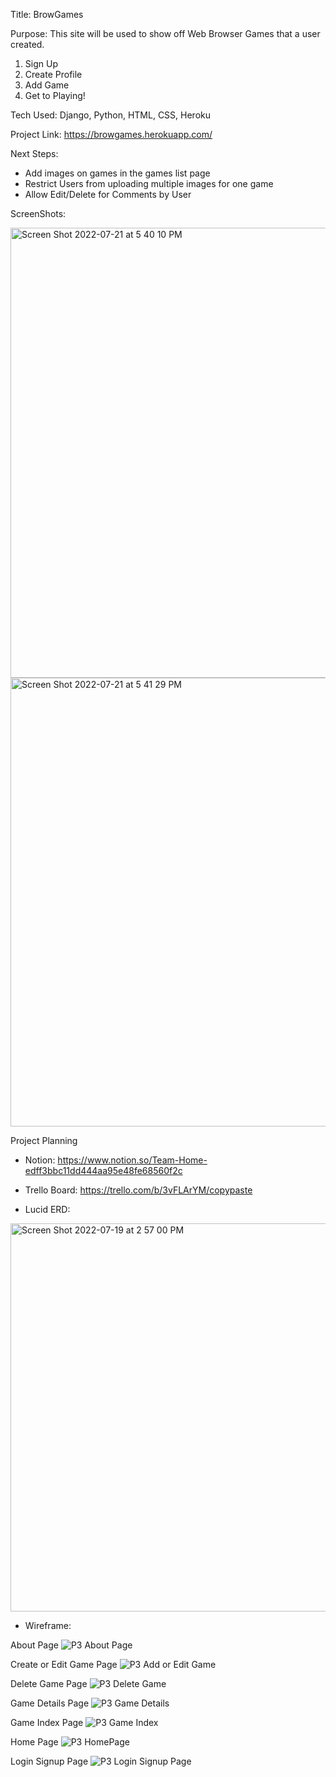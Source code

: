 Title: BrowGames

Purpose: This site will be used to show off Web Browser Games that a user created.
  1) Sign Up
  2) Create Profile
  3) Add Game
  4) Get to Playing!

Tech Used: Django, Python, HTML, CSS, Heroku

Project Link: https://browgames.herokuapp.com/

Next Steps: 
- Add images on games in the games list page
- Restrict Users from uploading multiple images for one game
- Allow Edit/Delete for Comments by User

ScreenShots:

<img width="720" alt="Screen Shot 2022-07-21 at 5 40 10 PM" src="https://user-images.githubusercontent.com/93361045/180337739-93e8c4af-4fd7-40d4-a4c3-dcdcc5239273.png">

<img width="718" alt="Screen Shot 2022-07-21 at 5 41 29 PM" src="https://user-images.githubusercontent.com/93361045/180337825-60fb3a0f-82fc-42e7-8bf3-5add3c559cc3.png">

Project Planning
- Notion: https://www.notion.so/Team-Home-edff3bbc11dd444aa95e48fe68560f2c

- Trello Board: https://trello.com/b/3vFLArYM/copypaste

- Lucid ERD:
<img width="621" alt="Screen Shot 2022-07-19 at 2 57 00 PM" src="https://user-images.githubusercontent.com/93361045/180321433-9e138f7d-062a-42c1-8c6a-e63dbf6cd5f9.png">

- Wireframe:

About Page
![P3 About Page](https://user-images.githubusercontent.com/93361045/180336649-002391f0-17b3-4521-8882-2d5977f1f70e.png)

Create or Edit Game Page
![P3 Add or Edit Game](https://user-images.githubusercontent.com/93361045/180336776-6450c72a-cb56-47f6-a683-f72f9a4ecdbb.png)

Delete Game Page
![P3 Delete Game](https://user-images.githubusercontent.com/93361045/180336794-eb52657d-0c07-492f-82af-3a7c1081eefd.png)

Game Details Page
![P3 Game Details](https://user-images.githubusercontent.com/93361045/180336809-3c1c4457-2b41-4f01-8ccf-cf5668a58c19.png)

Game Index Page
![P3 Game Index](https://user-images.githubusercontent.com/93361045/180336852-77e8041f-f1ce-4832-ac94-46ee223dc681.png)

Home Page
![P3 HomePage](https://user-images.githubusercontent.com/93361045/180336866-c5027c44-77f7-451d-afb7-aa40a9961b0a.png)

Login Signup Page
![P3 Login Signup Page](https://user-images.githubusercontent.com/93361045/180336930-af308bc6-6e32-4e1b-8490-7a0fd9616308.png)
